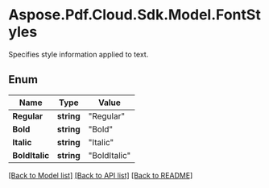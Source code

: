 # Aspose.Pdf.Cloud.Sdk.Model.FontStyles
Specifies style information applied to text.

## Enum

Name | Type | Value
------------ | ------------- | -------------
**Regular** | **string** | "Regular"
**Bold** | **string** | "Bold"
**Italic** | **string** | "Italic"
**BoldItalic** | **string** | "BoldItalic"


[[Back to Model list]](../README.md#documentation-for-models) [[Back to API list]](../README.md#documentation-for-api-endpoints) [[Back to README]](../README.md)

